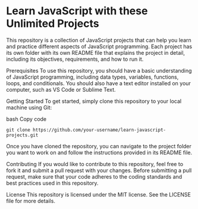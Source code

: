 # Learn JavaScript with these Unlimited Projects
This repository is a collection of JavaScript projects that can help you learn and practice different aspects of JavaScript programming. Each project has its own folder with its own README file that explains the project in detail, including its objectives, requirements, and how to run it.

Prerequisites
To use this repository, you should have a basic understanding of JavaScript programming, including data types, variables, functions, loops, and conditionals. You should also have a text editor installed on your computer, such as VS Code or Sublime Text.

Getting Started
To get started, simply clone this repository to your local machine using Git:

bash
Copy code
```
git clone https://github.com/your-username/learn-javascript-projects.git
```
Once you have cloned the repository, you can navigate to the project folder you want to work on and follow the instructions provided in its README file.

Contributing
If you would like to contribute to this repository, feel free to fork it and submit a pull request with your changes. Before submitting a pull request, make sure that your code adheres to the coding standards and best practices used in this repository.

License
This repository is licensed under the MIT license. See the LICENSE file for more details.
